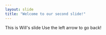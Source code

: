 ```yaml
---
layout: slide
title: "Welcome to our second slide!"
---
```

This is Will's slide
Use the left arrow to go back!
